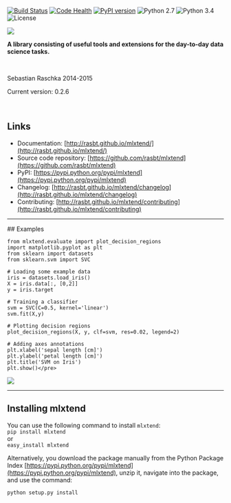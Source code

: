 

[![Build Status](https://travis-ci.org/rasbt/mlxtend.svg?branch=dev)](https://travis-ci.org/rasbt/mlxtend)
[![Code Health](https://landscape.io/github/rasbt/mlxtend/master/landscape.svg?style=flat)](https://landscape.io/github/rasbt/mlxtend/master)
[![PyPI version](https://badge.fury.io/py/mlxtend.svg)](http://badge.fury.io/py/mlxtend)
![Python 2.7](https://img.shields.io/badge/python-2.7-blue.svg)
![Python 3.4](https://img.shields.io/badge/python-3.4-blue.svg)
![License](https://img.shields.io/badge/license-BSD-blue.svg)

![](./docs/sources/img/logo_small.png)



**A library consisting of useful tools and extensions for the day-to-day data science tasks.**

<br>

Sebastian Raschka 2014-2015

Current version: 0.2.6

<br>


## Links
- Documentation: [http://rasbt.github.io/mlxtend/](http://rasbt.github.io/mlxtend/)
- Source code repository: [https://github.com/rasbt/mlxtend](https://github.com/rasbt/mlxtend)
- PyPI: [https://pypi.python.org/pypi/mlxtend](https://pypi.python.org/pypi/mlxtend)
- Changelog: [http://rasbt.github.io/mlxtend/changelog](http://rasbt.github.io/mlxtend/changelog)
- Contributing: [http://rasbt.github.io/mlxtend/contributing](http://rasbt.github.io/mlxtend/contributing)




<hr>
## Examples

	from mlxtend.evaluate import plot_decision_regions
	import matplotlib.pyplot as plt
	from sklearn import datasets
	from sklearn.svm import SVC

	# Loading some example data
	iris = datasets.load_iris()
	X = iris.data[:, [0,2]]
	y = iris.target

	# Training a classifier
	svm = SVC(C=0.5, kernel='linear')
	svm.fit(X,y)

	# Plotting decision regions
	plot_decision_regions(X, y, clf=svm, res=0.02, legend=2)

	# Adding axes annotations
	plt.xlabel('sepal length [cm]')
	plt.ylabel('petal length [cm]')
	plt.title('SVM on Iris')
	plt.show()</pre>

![](./docs/sources/img/evaluate_plot_decision_regions_2d.png)



<hr>

## Installing mlxtend

You can use the following command to install `mlxtend`:  
`pip install mlxtend`  
 or    
`easy_install mlxtend`  

Alternatively, you download the package manually from the Python Package Index [https://pypi.python.org/pypi/mlxtend](https://pypi.python.org/pypi/mlxtend), unzip it, navigate into the package, and use the command:

`python setup.py install`  